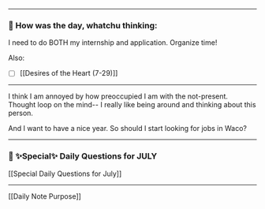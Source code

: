 
---
### 📝 How was the day, whatchu thinking:

I need to do BOTH my internship and application. Organize time!

Also:
- [ ] [[Desires of the Heart (7-29)]]

---
I think I am annoyed by how preoccupied I am with the not-present. Thought loop on the mind-- I really like being around and thinking about this person.

And I want to have a nice year. So should I start looking for jobs in Waco? 

---
###  📅 ✨Special✨ Daily Questions for JULY
[[Special Daily Questions for July]]

---

[[Daily Note Purpose]]